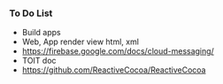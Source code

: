 ### To Do List

- Build apps
- Web, App render view html, xml
- https://firebase.google.com/docs/cloud-messaging/
- TOIT doc
- https://github.com/ReactiveCocoa/ReactiveCocoa


